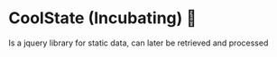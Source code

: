 # CoolState (Incubating) :egg:

Is a jquery library for static data, can later be retrieved and processed

